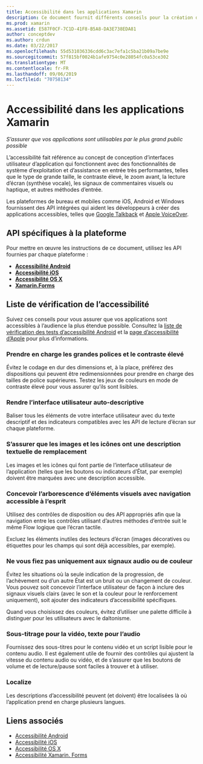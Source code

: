 ```yaml
---
title: Accessibilité dans les applications Xamarin
description: Ce document fournit différents conseils pour la création d’applications accessibles. Par exemple, il comprend des recommandations sur les grandes polices, le contraste élevé, les interfaces auto-descriptives, et bien plus encore.
ms.prod: xamarin
ms.assetid: E587F0CF-7C1D-41F8-B5A8-DA3E738EDA81
author: conceptdev
ms.author: crdun
ms.date: 03/22/2017
ms.openlocfilehash: 55d531036336cdd6c3ac7efa1c5ba21b09a7be9e
ms.sourcegitcommit: 57f815bf0024b1afe9754c0e28054fc0a53ce302
ms.translationtype: MT
ms.contentlocale: fr-FR
ms.lasthandoff: 09/06/2019
ms.locfileid: "70758134"
---
```

# <a name="accessibility-in-xamarin-apps"></a>Accessibilité dans les applications Xamarin

_S’assurer que vos applications sont utilisables par le plus grand public possible_

L’accessibilité fait référence au concept de conception d’interfaces utilisateur d’application qui fonctionnent avec des fonctionnalités de système d’exploitation et d’assistance en entrée très performantes, telles que le type de grande taille, le contraste élevé, le zoom avant, la lecture d’écran (synthèse vocale), les signaux de commentaires visuels ou haptique, et autres méthodes d’entrée.

Les plateformes de bureau et mobiles comme iOS, Android et Windows fournissent des API intégrées qui aident les développeurs à créer des applications accessibles, telles que [Google Talkback](https://play.google.com/store/apps/details?id=com.google.android.marvin.talkback) et [Apple VoiceOver](http://www.apple.com/accessibility/ios/voiceover/).

## <a name="platform-specific-apis"></a>API spécifiques à la plateforme

Pour mettre en œuvre les instructions de ce document, utilisez les API fournies par chaque plateforme :

- [**Accessibilité Android**](~/android/app-fundamentals/accessibility.md)
- [**Accessibilité iOS**](~/ios/app-fundamentals/accessibility.md)
- [**Accessibilité OS X**](~/mac/app-fundamentals/accessibility.md)
- [**Xamarin.Forms**](~/xamarin-forms/app-fundamentals/accessibility/index.md)

<a name="checklist" />

## <a name="accessibility-checklist"></a>Liste de vérification de l’accessibilité

Suivez ces conseils pour vous assurer que vos applications sont accessibles à l’audience la plus étendue possible. Consultez la [liste de vérification des tests d’accessibilité Android](https://developer.android.com/training/accessibility/testing.html) et la [page d’accessibilité d’Apple](http://www.apple.com/accessibility/) pour plus d’informations.

### <a name="support-large-fonts-and-high-contrast"></a>Prendre en charge les grandes polices et le contraste élevé

Évitez le codage en dur des dimensions et, à la place, préférez des dispositions qui peuvent être redimensionnées pour prendre en charge des tailles de police supérieures.
Testez les jeux de couleurs en mode de contraste élevé pour vous assurer qu’ils sont lisibles.

### <a name="make-the-user-interface-self-describing"></a>Rendre l’interface utilisateur auto-descriptive

Baliser tous les éléments de votre interface utilisateur avec du texte descriptif et des indicateurs compatibles avec les API de lecture d’écran sur chaque plateforme.

### <a name="ensure-that-images-and-icons-have-an-alternate-text-description"></a>S’assurer que les images et les icônes ont une description textuelle de remplacement

Les images et les icônes qui font partie de l’interface utilisateur de l’application (telles que les boutons ou indicateurs d’État, par exemple) doivent être marquées avec une description accessible.

### <a name="design-the-visual-tree-with-accessible-navigation-in-mind"></a>Concevoir l’arborescence d’éléments visuels avec navigation accessible à l’esprit

Utilisez des contrôles de disposition ou des API appropriés afin que la navigation entre les contrôles utilisant d’autres méthodes d’entrée suit le même Flow logique que l’écran tactile.

Excluez les éléments inutiles des lecteurs d’écran (images décoratives ou étiquettes pour les champs qui sont déjà accessibles, par exemple).

### <a name="dont-rely-on-audio-or-color-cues-alone"></a>Ne vous fiez pas uniquement aux signaux audio ou de couleur

Évitez les situations où la seule indication de la progression, de l’achèvement ou d’un autre État est un bruit ou un changement de couleur. Vous pouvez soit concevoir l’interface utilisateur de façon à inclure des signaux visuels clairs (avec le son et la couleur pour le renforcement uniquement), soit ajouter des indicateurs d’accessibilité spécifiques.

Quand vous choisissez des couleurs, évitez d’utiliser une palette difficile à distinguer pour les utilisateurs avec le daltonisme.

### <a name="captioning-for-video-text-for-audio"></a>Sous-titrage pour la vidéo, texte pour l’audio

Fournissez des sous-titres pour le contenu vidéo et un script lisible pour le contenu audio. Il est également utile de fournir des contrôles qui ajustent la vitesse du contenu audio ou vidéo, et de s’assurer que les boutons de volume et de lecture/pause sont faciles à trouver et à utiliser.

### <a name="localize"></a>Localize

Les descriptions d’accessibilité peuvent (et doivent) être localisées là où l’application prend en charge plusieurs langues.

## <a name="related-links"></a>Liens associés

- [Accessibilité Android](~/android/app-fundamentals/accessibility.md)
- [Accessibilité iOS](~/ios/app-fundamentals/accessibility.md)
- [Accessibilité OS X](~/mac/app-fundamentals/accessibility.md)
- [Accessibilité Xamarin. Forms](~/xamarin-forms/app-fundamentals/accessibility/index.md)
